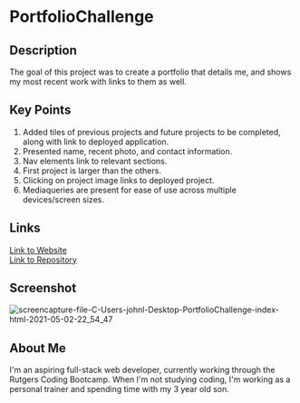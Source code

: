 # PortfolioChallenge

## Description
The goal of this project was to create a portfolio that details me, and shows my most recent work with links to them as well.

## Key Points
1. Added tiles of previous projects and future projects to be completed, along with link to deployed application.
2. Presented name, recent photo, and contact information.
3. Nav elements link to relevant sections.
4. First project is larger than the others.
5. Clicking on project image links to deployed project.
6. Mediaqueries are present for ease of use across multiple devices/screen sizes.

## Links
[Link to Website](https://johnlanni619.github.io/PortfolioChallenge/) </br>
[Link to Repository](https://github.com/JohnLanni619/PortfolioChallenge)

## Screenshot
![screencapture-file-C-Users-johnl-Desktop-PortfolioChallenge-index-html-2021-05-02-22_54_47](https://user-images.githubusercontent.com/82123623/116837756-b5994980-ab99-11eb-81c9-8c65f3d64157.png)

## About Me
I'm an aspiring full-stack web developer, currently working through the Rutgers Coding Bootcamp. When I'm not studying coding, I'm working as a personal trainer and spending time with my 3 year old son.
